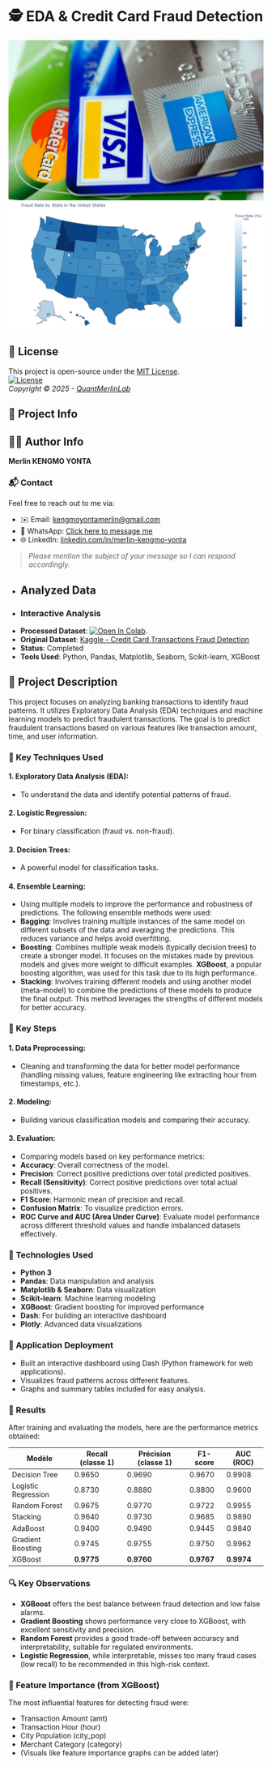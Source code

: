# :detective: EDA & Credit Card Fraud Detection
![Credit Cards Used in the US](https://github.com/QuantMerlinLab/eda-credit-card-fraud-detection/raw/main/images/us_credit_cards.jpg)
![Fraud Rate by U.S. State](https://github.com/QuantMerlinLab/eda-credit-card-fraud-detection/raw/main/images/fraud_map_usa.png)

## 📜 License
This project is open-source under the [MIT License](https://opensource.org/license/MIT).   
[![License](https://img.shields.io/badge/License-MIT-yellow.svg)](LICENSE)   
*Copyright © 2025 - [QuantMerlinLab](https://github.com/QuantMerlinLab)* 

## :pushpin: Project Info
## 👨‍💻 Author Info 
**Merlin KENGMO YONTA**  
### 📬 Contact
Feel free to reach out to me via:
- ✉️ Email: [kengmoyontamerlin@gmail.com](mailto:kengmoyontamerlin@gmail.com)  
- 💬 WhatsApp: [Click here to message me](https://wa.me/237672718383?text=Hello%2C%20I%20found%20you%20through%20your%20GitHub%20README)  
- 🌐 LinkedIn: [linkedin.com/in/merlin-kengmo-yonta](https://www.linkedin.com/in/merlin-kengmo-yonta-90bb64303/)  
> _Please mention the subject of your message so I can respond accordingly._

-  ## Analyzed Data
-  ### Interactive Analysis
-  **Processed Dataset**: [![Open In Colab](https://colab.research.google.com/assets/colab-badge.svg)](https://drive.google.com/file/d/1JERZA9lDleHtfkWC2h-qoCpkggBR61-W/view?usp=sharing). 
- **Original Dataset**: [Kaggle - Credit Card Transactions Fraud Detection](https://www.kaggle.com/datasets/kartik2112/fraud-detection/data)
- **Status**: Completed
- **Tools Used**: Python, Pandas, Matplotlib, Seaborn, Scikit-learn, XGBoost
## :memo: Project Description
This project focuses on analyzing banking transactions to identify fraud patterns. It utilizes Exploratory Data Analysis (EDA) techniques and machine learning models to predict fraudulent transactions. The goal is to predict fraudulent transactions based on various features like transaction amount, time, and user information.
### :brain: Key Techniques Used
#### 1. Exploratory Data Analysis (EDA): 
- To understand the data and identify potential patterns of fraud.
#### 2. Logistic Regression: 
- For binary classification (fraud vs. non-fraud).
#### 3. Decision Trees: 
- A powerful model for classification tasks.
#### 4. Ensemble Learning: 
- Using multiple models to improve the performance and robustness of predictions. The following ensemble methods were used:
- **Bagging**: Involves training multiple instances of the same model on different subsets of the data and averaging the predictions. This reduces variance and helps avoid overfitting.
- **Boosting**: Combines multiple weak models (typically decision trees) to create a stronger model. It focuses on the mistakes made by previous models and gives more weight to difficult examples. **XGBoost**, a popular boosting algorithm, was used for this task due to its high performance.
- **Stacking**: Involves training different models and using another model (meta-model) to combine the predictions of these models to produce the final output. This method leverages the strengths of different models for better accuracy.
### :key: Key Steps
#### 1. Data Preprocessing:
- Cleaning and transforming the data for better model performance (handling missing values, feature engineering like extracting hour from timestamps, etc.).
#### 2. Modeling: 
- Building various classification models and comparing their accuracy.
#### 3. Evaluation:
- Comparing models based on key performance metrics:
- **Accuracy**: Overall correctness of the model.
- **Precision**: Correct positive predictions over total predicted positives.
- **Recall (Sensitivity)**: Correct positive predictions over total actual positives.
- **F1 Score**: Harmonic mean of precision and recall.
- **Confusion Matrix**: To visualize prediction errors.
- **ROC Curve and AUC (Area Under Curve)**: Evaluate model performance across different threshold values and handle imbalanced datasets effectively.
### :toolbox: Technologies Used
- **Python 3**
- **Pandas**: Data manipulation and analysis
- **Matplotlib & Seaborn**: Data visualization
- **Scikit-learn**: Machine learning modeling
- **XGBoost**: Gradient boosting for improved performance
- **Dash**: For building an interactive dashboard
- **Plotly**: Advanced data visualizations
### :rocket: Application Deployment
- Built an interactive dashboard using Dash (Python framework for web applications).
- Visualizes fraud patterns across different features.
- Graphs and summary tables included for easy analysis.
### :dart: Results
After training and evaluating the models, here are the performance metrics obtained:

| Modèle               | Recall (classe 1) | Précision (classe 1) | F1-score | AUC (ROC) |
|----------------------|-------------------|-----------------------|----------|-----------|
| Decision Tree        | 0.9650            | 0.9690                | 0.9670   | 0.9908    |
| Logistic Regression  | 0.8730            | 0.8880                | 0.8800   | 0.9600    |
| Random Forest        | 0.9675            | 0.9770                | 0.9722   | 0.9955    |
| Stacking             | 0.9640            | 0.9730                | 0.9685   | 0.9890    |
| AdaBoost             | 0.9400            | 0.9490                | 0.9445   | 0.9840    |
| Gradient Boosting    | 0.9745            | 0.9755                | 0.9750   | 0.9962    |
| XGBoost              | **0.9775**        | **0.9760**            | **0.9767** | **0.9974** |

### :mag: Key Observations
- **XGBoost** offers the best balance between fraud detection and low false alarms.  
- **Gradient Boosting** shows performance very close to XGBoost, with excellent sensitivity and precision.  
- **Random Forest** provides a good trade-off between accuracy and interpretability, suitable for regulated environments.  
- **Logistic Regression**, while interpretable, misses too many fraud cases (low recall) to be recommended in this high-risk context.

### :star2: Feature Importance (from XGBoost)
The most influential features for detecting fraud were:
- Transaction Amount (amt)
- Transaction Hour (hour)
- City Population (city_pop)
- Merchant Category (category)
- (Visuals like feature importance graphs can be added later)
